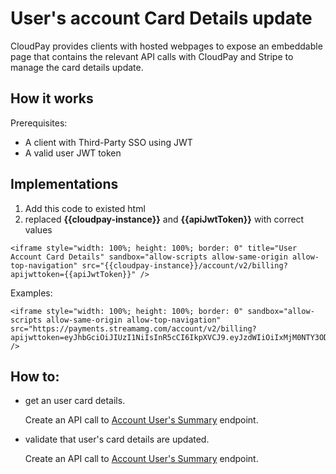 # User's account Card Details update

CloudPay provides clients with hosted webpages to expose an embeddable page that contains the relevant API calls with CloudPay and Stripe to manage the card details update.

## How it works

Prerequisites:

- A client with Third-Party SSO using JWT
- A valid user JWT token

## Implementations

1. Add this code to existed html 
2. replaced **{{cloudpay-instance}}** and **{{apiJwtToken}}** with correct values

```
<iframe style="width: 100%; height: 100%; border: 0" title="User Account Card Details" sandbox="allow-scripts allow-same-origin allow-top-navigation" src="{{cloudpay-instance}}/account/v2/billing?apijwttoken={{apiJwtToken}}" />
```
Examples:

```
<iframe style="width: 100%; height: 100%; border: 0" sandbox="allow-scripts allow-same-origin allow-top-navigation" src="https://payments.streamamg.com/account/v2/billing?apijwttoken=eyJhbGciOiJIUzI1NiIsInR5cCI6IkpXVCJ9.eyJzdWIiOiIxMjM0NTY3ODkwIiwibmFtZSI6IkpvaG4gRG9lIiwiaWF0IjoxNTE2MjM5MDIyfQ.SflKxwRJSMeKKF2QT4fwpMeJf36POk6yJV_adQssw5c" />
```

## How to:
- get an user card details. 
  
  Create an API call to [Account User's Summary](https://streamamg.stoplight.io/docs/cloudpay/b3A6MTc0MTc5NTc-retrieve-the-user-s-summary) endpoint.

- validate that user's card details are updated.
  
  Create an API call to [Account User's Summary](https://streamamg.stoplight.io/docs/cloudpay/b3A6MTc0MTc5NTc-retrieve-the-user-s-summary) endpoint.
